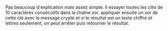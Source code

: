 Pas beaucoup d'explication mais assez simple. Il essayer toutes les clés de 10 caractères consécutifs dans la chaîne xor. appliquer ensuite un xor de cette clé avec le message crypté et si le résultat est un texte chiffre et lettres seulement, on peut arrêter puis retourner le résultat.